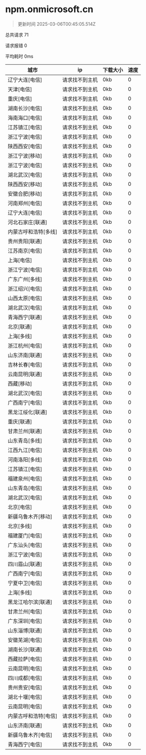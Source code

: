 
  # npm.onmicrosoft.cn

  > 更新时间 2025-03-06T00:45:05.514Z
  
  总共请求 71

  请求报错 0

  平均耗时 0ms

|城市|ip|下载大小|速度|
|-----|----------|---|---|
|辽宁大连[电信]|请求找不到主机|0kb|0|
|天津[电信]|请求找不到主机|0kb|0|
|重庆[电信]|请求找不到主机|0kb|0|
|湖南长沙[电信]|请求找不到主机|0kb|0|
|海南海口[电信]|请求找不到主机|0kb|0|
|江苏镇江[电信]|请求找不到主机|0kb|0|
|浙江宁波[电信]|请求找不到主机|0kb|0|
|陕西西安[电信]|请求找不到主机|0kb|0|
|浙江宁波[移动]|请求找不到主机|0kb|0|
|浙江宁波[电信]|请求找不到主机|0kb|0|
|湖北武汉[电信]|请求找不到主机|0kb|0|
|陕西西安[移动]|请求找不到主机|0kb|0|
|安徽合肥[移动]|请求找不到主机|0kb|0|
|河南郑州[电信]|请求找不到主机|0kb|0|
|辽宁大连[电信]|请求找不到主机|0kb|0|
|河北石家庄[联通]|请求找不到主机|0kb|0|
|内蒙古呼和浩特[多线]|请求找不到主机|0kb|0|
|贵州贵阳[联通]|请求找不到主机|0kb|0|
|江苏南京[电信]|请求找不到主机|0kb|0|
|上海[电信]|请求找不到主机|0kb|0|
|浙江宁波[电信]|请求找不到主机|0kb|0|
|广东广州[多线]|请求找不到主机|0kb|0|
|浙江绍兴[电信]|请求找不到主机|0kb|0|
|山西太原[电信]|请求找不到主机|0kb|0|
|湖北武汉[电信]|请求找不到主机|0kb|0|
|青海西宁[联通]|请求找不到主机|0kb|0|
|北京[联通]|请求找不到主机|0kb|0|
|上海[多线]|请求找不到主机|0kb|0|
|浙江杭州[电信]|请求找不到主机|0kb|0|
|山东济南[联通]|请求找不到主机|0kb|0|
|吉林长春[电信]|请求找不到主机|0kb|0|
|云南昆明[联通]|请求找不到主机|0kb|0|
|西藏[移动]|请求找不到主机|0kb|0|
|湖北武汉[电信]|请求找不到主机|0kb|0|
|广西南宁[电信]|请求找不到主机|0kb|0|
|黑龙江绥化[联通]|请求找不到主机|0kb|0|
|重庆[联通]|请求找不到主机|0kb|0|
|甘肃兰州[联通]|请求找不到主机|0kb|0|
|山东青岛[多线]|请求找不到主机|0kb|0|
|江西九江[电信]|请求找不到主机|0kb|0|
|河南洛阳[多线]|请求找不到主机|0kb|0|
|江苏镇江[电信]|请求找不到主机|0kb|0|
|福建泉州[电信]|请求找不到主机|0kb|0|
|山东青岛[电信]|请求找不到主机|0kb|0|
|湖北武汉[电信]|请求找不到主机|0kb|0|
|北京[电信]|请求找不到主机|0kb|0|
|新疆乌鲁木齐[移动]|请求找不到主机|0kb|0|
|北京[多线]|请求找不到主机|0kb|0|
|福建厦门[电信]|请求找不到主机|0kb|0|
|广东汕头[电信]|请求找不到主机|0kb|0|
|浙江宁波[电信]|请求找不到主机|0kb|0|
|四川眉山[联通]|请求找不到主机|0kb|0|
|广西南宁[电信]|请求找不到主机|0kb|0|
|宁夏中卫[电信]|请求找不到主机|0kb|0|
|上海[多线]|请求找不到主机|0kb|0|
|黑龙江哈尔滨[联通]|请求找不到主机|0kb|0|
|甘肃兰州[电信]|请求找不到主机|0kb|0|
|广东深圳[电信]|请求找不到主机|0kb|0|
|山东淄博[联通]|请求找不到主机|0kb|0|
|安徽芜湖[电信]|请求找不到主机|0kb|0|
|湖南长沙[联通]|请求找不到主机|0kb|0|
|西藏拉萨[电信]|请求找不到主机|0kb|0|
|云南昆明[电信]|请求找不到主机|0kb|0|
|四川成都[电信]|请求找不到主机|0kb|0|
|贵州贵安[电信]|请求找不到主机|0kb|0|
|湖北十堰[电信]|请求找不到主机|0kb|0|
|云南昆明[电信]|请求找不到主机|0kb|0|
|内蒙古呼和浩特[电信]|请求找不到主机|0kb|0|
|山东济南[联通]|请求找不到主机|0kb|0|
|新疆乌鲁木齐[电信]|请求找不到主机|0kb|0|
|青海西宁[电信]|请求找不到主机|0kb|0|

  